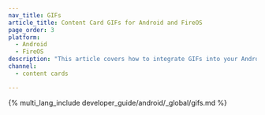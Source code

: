 ```yaml
---
nav_title: GIFs
article_title: Content Card GIFs for Android and FireOS
page_order: 3
platform: 
  - Android
  - FireOS
description: "This article covers how to integrate GIFs into your Android or FireOS Content Cards."
channel:
  - content cards

---
```


{% multi_lang_include developer_guide/android/_global/gifs.md %}
